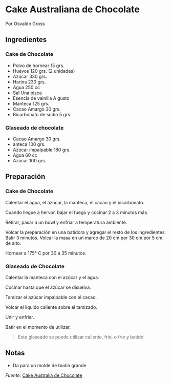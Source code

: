 # Cake Australiana de Chocolate

Por Osvaldo Gross

## Ingredientes

### Cake de Chocolate

* Polvo de hornear 15 grs.
* Huevos 120 grs. (2 unidades)
* Azúcar 330 grs.
* Harina 230 grs.
* Agua 250 cc
* Sal Una pizca
* Esencia de vainilla A gusto
* Manteca 125 grs.
* Cacao Amargo 30 grs.
* Bicarbonato de sodio 5 grs.

### Glaseado de chocolate

* Cacao Amargo 30 grs.
* anteca 100 grs.
* Azúcar impalpable 180 grs.
* Agua 60 cc
* Azúcar 100 grs.

## Preparación

### Cake de Chocolate

Calentar el agua, el azúcar, la manteca, el cacao y el bicarbonato.

Cuando llegue a hervor, bajar el fuego y cocinar 2 a 3 minutos más.

Retirar, pasar a un bowl y enfriar a temperatura ambiente.

Volcar la preparación en una batidora y agregar el resto de los ingredientes. Batir 3 minutos.
Volcar la masa en un marco de 20 cm por 30 cm por 5 cm. de alto.

Hornear a 175° C por 30 a 35 minutos.

### Glaseado de Chocolate

Calentar la manteca con el azúcar y el agua.

Cocinar hasta que el azúcar se disuelva.

Tamizar el azúcar impalpable con el cacao.

Volcar el líquido caliente sobre el tamizado.

Unir y enfriar.

Batir en el momento de utilizar.

> Este glaseado se puede utilizar caliente, frio, o frio y batido.

## Notas

* Da para un molde de budín grande

*Fuente:* [Cake Australia de Chocolate](https://elgourmet.com/receta/cake-australia-de-chocolate)
